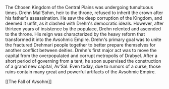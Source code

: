 The Chosen Kingdom of the Central Plains was undergoing tumultuous times. Drehn Mal'Sohm, heir to the throne, refused to inherit the crown after his father's assassination. He saw the deep corruption of the Kingdom, and deemed it unfit, as it clashed with Drehn's democratic ideals. However, after thirteen years of insistence by the populace, Drehn relented and ascended to the throne. His reign was characterized by the heavy reform that transformed it into the Avsohmic Empire. Drehn's primary goal was to unite the fractured Drehmari people together to better prepare themselves for another conflict between deities. Drehn's first major act was to move the capital from the overpopulated and corrupt metropolis of Drabyel. After a short period of governing from a tent, he soon supervised the construction of a grand new capital, Av'Sal. Even today, due to rumors of a curse, those ruins contain many great and powerful artifacts of the Avsohmic Empire.


[[The Fall of Avsohm]]